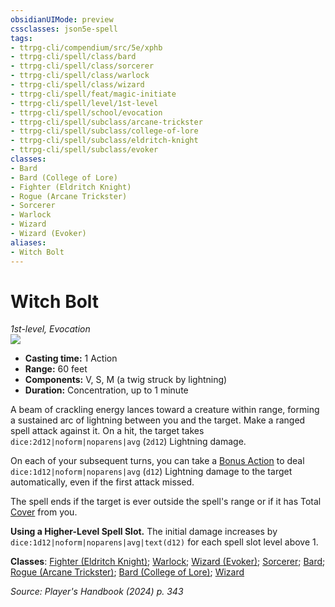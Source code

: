 ```yaml
---
obsidianUIMode: preview
cssclasses: json5e-spell
tags:
- ttrpg-cli/compendium/src/5e/xphb
- ttrpg-cli/spell/class/bard
- ttrpg-cli/spell/class/sorcerer
- ttrpg-cli/spell/class/warlock
- ttrpg-cli/spell/class/wizard
- ttrpg-cli/spell/feat/magic-initiate
- ttrpg-cli/spell/level/1st-level
- ttrpg-cli/spell/school/evocation
- ttrpg-cli/spell/subclass/arcane-trickster
- ttrpg-cli/spell/subclass/college-of-lore
- ttrpg-cli/spell/subclass/eldritch-knight
- ttrpg-cli/spell/subclass/evoker
classes:
- Bard
- Bard (College of Lore)
- Fighter (Eldritch Knight)
- Rogue (Arcane Trickster)
- Sorcerer
- Warlock
- Wizard
- Wizard (Evoker)
aliases:
- Witch Bolt
---
```

# Witch Bolt
*1st-level, Evocation*  
![](/3-Mechanics/CLI/spells/img/witch-bolt.webp#right)

- **Casting time:** 1 Action
- **Range:** 60 feet
- **Components:** V, S, M (a twig struck by lightning)
- **Duration:** Concentration, up to 1 minute

A beam of crackling energy lances toward a creature within range, forming a sustained arc of lightning between you and the target. Make a ranged spell attack against it. On a hit, the target takes `dice:2d12|noform|noparens|avg` (`2d12`) Lightning damage.

On each of your subsequent turns, you can take a [Bonus Action](/3-Mechanics/CLI/variant-rules/bonus-action-xphb.md) to deal `dice:1d12|noform|noparens|avg` (`d12`) Lightning damage to the target automatically, even if the first attack missed.

The spell ends if the target is ever outside the spell's range or if it has Total [Cover](/3-Mechanics/CLI/variant-rules/cover-xphb.md) from you.

**Using a Higher-Level Spell Slot.** The initial damage increases by `dice:1d12|noform|noparens|avg|text(d12)` for each spell slot level above 1.

**Classes**: [Fighter (Eldritch Knight)](/3-Mechanics/CLI/lists/list-spells-classes-eldritch-knight-xphb.md "subclass=XPHB;class=XPHB"); [Warlock](/3-Mechanics/CLI/lists/list-spells-classes-warlock.md); [Wizard (Evoker)](/3-Mechanics/CLI/lists/list-spells-classes-evoker-xphb.md "subclass=XPHB;class=XPHB"); [Sorcerer](/3-Mechanics/CLI/lists/list-spells-classes-sorcerer.md); [Bard](/3-Mechanics/CLI/lists/list-spells-classes-bard.md); [Rogue (Arcane Trickster)](/3-Mechanics/CLI/lists/list-spells-classes-arcane-trickster-xphb.md "subclass=XPHB;class=XPHB"); [Bard (College of Lore)](/3-Mechanics/CLI/lists/list-spells-classes-college-of-lore-xphb.md "subclass=XPHB;class=XPHB"); [Wizard](/3-Mechanics/CLI/lists/list-spells-classes-wizard.md)

*Source: Player's Handbook (2024) p. 343*